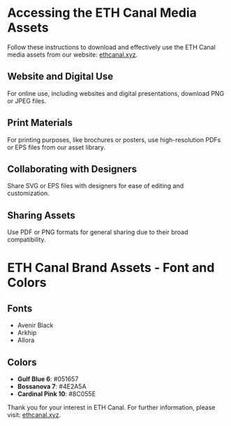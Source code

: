 # Accessing the ETH Canal Media Assets

Follow these instructions to download and effectively use the ETH Canal media assets from our website: [ethcanal.xyz](https://ethcanal.xyz).

## Website and Digital Use

For online use, including websites and digital presentations, download PNG or JPEG files.

## Print Materials

For printing purposes, like brochures or posters, use high-resolution PDFs or EPS files from our asset library.

## Collaborating with Designers

Share SVG or EPS files with designers for ease of editing and customization.

## Sharing Assets

Use PDF or PNG formats for general sharing due to their broad compatibility.

# ETH Canal Brand Assets - Font and Colors

## Fonts

- Avenir Black
- Arkhip
- Allora

## Colors

- **Gulf Blue 6**: #051657
- **Bossanova 7**: #4E2A5A
- **Cardinal Pink 10**: #8C055E

Thank you for your interest in ETH Canal. For further information, please visit: [ethcanal.xyz](https://ethcanal.xyz).
